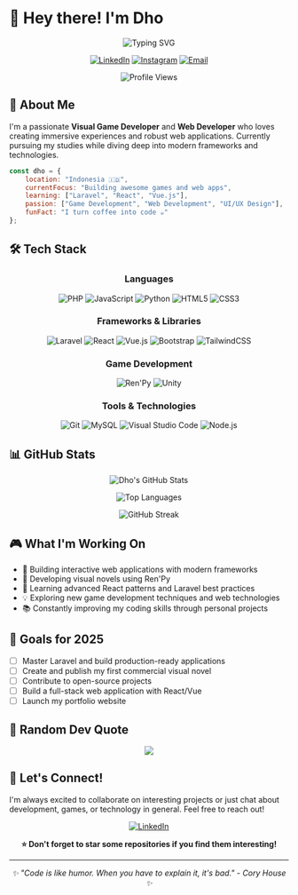 # 👋 Hey there! I'm **Dho** 

<div align="center">
  
  ![Typing SVG](https://readme-typing-svg.herokuapp.com?font=Fira+Code&pause=1000&color=2196F3&center=true&vCenter=true&width=435&lines=Visual+Game+Developer;Web+Developer;PHP+%7C+JavaScript+%7C+Python;Always+learning+new+things!)
  
  [![LinkedIn](https://img.shields.io/badge/-LinkedIn-0077B5?style=for-the-badge&logo=linkedin&logoColor=white)](https://www.linkedin.com/in/dhobae)
  [![Instagram](https://img.shields.io/badge/-Instagram-E4405F?style=for-the-badge&logo=instagram&logoColor=white)](https://www.instagram.com/r1dhosaputs)
  [![Email](https://img.shields.io/badge/-Email-D14836?style=for-the-badge&logo=gmail&logoColor=white)](mailto:stmik.mridhosaputra@gmail.com)
  
  ![Profile Views](https://visitor-badge.laobi.icu/badge?page_id=r1dhosaputs&style=for-the-badge)
  
</div>

## 🚀 About Me

I'm a passionate **Visual Game Developer** and **Web Developer** who loves creating immersive experiences and robust web applications. Currently pursuing my studies while diving deep into modern frameworks and technologies.

```javascript
const dho = {
    location: "Indonesia 🇮🇩",
    currentFocus: "Building awesome games and web apps",
    learning: ["Laravel", "React", "Vue.js"],
    passion: ["Game Development", "Web Development", "UI/UX Design"],
    funFact: "I turn coffee into code ☕"
};
```

## 🛠️ Tech Stack

<div align="center">

### Languages
![PHP](https://img.shields.io/badge/PHP-777BB4?style=for-the-badge&logo=php&logoColor=white)
![JavaScript](https://img.shields.io/badge/JavaScript-F7DF1E?style=for-the-badge&logo=javascript&logoColor=black)
![Python](https://img.shields.io/badge/Python-3776AB?style=for-the-badge&logo=python&logoColor=white)
![HTML5](https://img.shields.io/badge/HTML5-E34F26?style=for-the-badge&logo=html5&logoColor=white)
![CSS3](https://img.shields.io/badge/CSS3-1572B6?style=for-the-badge&logo=css3&logoColor=white)

### Frameworks & Libraries
![Laravel](https://img.shields.io/badge/Laravel-FF2D20?style=for-the-badge&logo=laravel&logoColor=white)
![React](https://img.shields.io/badge/React-20232A?style=for-the-badge&logo=react&logoColor=61DAFB)
![Vue.js](https://img.shields.io/badge/Vue.js-35495E?style=for-the-badge&logo=vue.js&logoColor=4FC08D)
![Bootstrap](https://img.shields.io/badge/Bootstrap-563D7C?style=for-the-badge&logo=bootstrap&logoColor=white)
![TailwindCSS](https://img.shields.io/badge/Tailwind_CSS-38B2AC?style=for-the-badge&logo=tailwind-css&logoColor=white)

### Game Development
![Ren'Py](https://img.shields.io/badge/Ren'Py-FF7F7F?style=for-the-badge&logo=renpy&logoColor=white)
![Unity](https://img.shields.io/badge/Unity-100000?style=for-the-badge&logo=unity&logoColor=white)

### Tools & Technologies
![Git](https://img.shields.io/badge/Git-F05032?style=for-the-badge&logo=git&logoColor=white)
![MySQL](https://img.shields.io/badge/MySQL-00000F?style=for-the-badge&logo=mysql&logoColor=white)
![Visual Studio Code](https://img.shields.io/badge/VS%20Code-0078d4?style=for-the-badge&logo=visual%20studio%20code&logoColor=white)
![Node.js](https://img.shields.io/badge/Node.js-43853D?style=for-the-badge&logo=node.js&logoColor=white)

</div>

## 📊 GitHub Stats

<div align="center">
  
  ![Dho's GitHub Stats](https://github-readme-stats.vercel.app/api?username=dhobae&show_icons=true&theme=tokyonight&hide_border=true&count_private=true)
  
  ![Top Languages](https://github-readme-stats.vercel.app/api/top-langs/?username=dhobae&layout=compact&theme=tokyonight&hide_border=true)
  
  ![GitHub Streak](https://github-readme-streak-stats.herokuapp.com/?user=dhobae&theme=tokyonight&hide_border=true)
  
</div>

## 🎮 What I'm Working On

- 🔭 Building interactive web applications with modern frameworks
- 🎲 Developing visual novels using Ren'Py
- 🌱 Learning advanced React patterns and Laravel best practices
- 💡 Exploring new game development techniques and web technologies
- 📚 Constantly improving my coding skills through personal projects

## 🎯 Goals for 2025

- [ ] Master Laravel and build production-ready applications
- [ ] Create and publish my first commercial visual novel
- [ ] Contribute to open-source projects
- [ ] Build a full-stack web application with React/Vue
- [ ] Launch my portfolio website

## 💭 Random Dev Quote

<div align="center">
  
  ![](https://quotes-github-readme.vercel.app/api?type=horizontal&theme=tokyonight)
  
</div>

## 🤝 Let's Connect!

I'm always excited to collaborate on interesting projects or just chat about development, games, or technology in general. Feel free to reach out!

<div align="center">
  
  [![LinkedIn](https://img.shields.io/badge/Let's_connect_on_LinkedIn-0077B5?style=for-the-badge&logo=linkedin&logoColor=white)](https://www.linkedin.com/in/dhobae)
  
  **⭐ Don't forget to star some repositories if you find them interesting!**
  
</div>

---

<div align="center">
  <i>✨ "Code is like humor. When you have to explain it, it's bad." - Cory House ✨</i>
</div>
